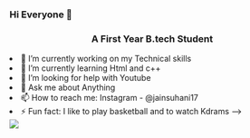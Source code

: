 ### Hi Everyone 👋
<h3 align="center">A First Year B.tech Student</h3


- 🔭 I’m currently working on my Technical skills
- 🌱 I’m currently learning Html and c++
- 🤔 I’m looking for help with Youtube
- 💬 Ask me about Anything
- 📫 How to reach me: Instagram - @jainsuhani17
- ⚡ Fun fact: I like to play basketball and to watch Kdrams
-->

<img src="https://github-readme-stats.vercel.app/api?username=suhanijain1729&&show_icons=true&title_color=ffffff&icon_color=bb2acf&text_color=daf7dc&bg_color=151515">
